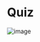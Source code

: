 ﻿# Quiz

![image](https://github.com/CaioSantos00/QuizJavascript/assets/96753850/9034aa9d-81ab-45a2-8615-b4ac0d75a020)
